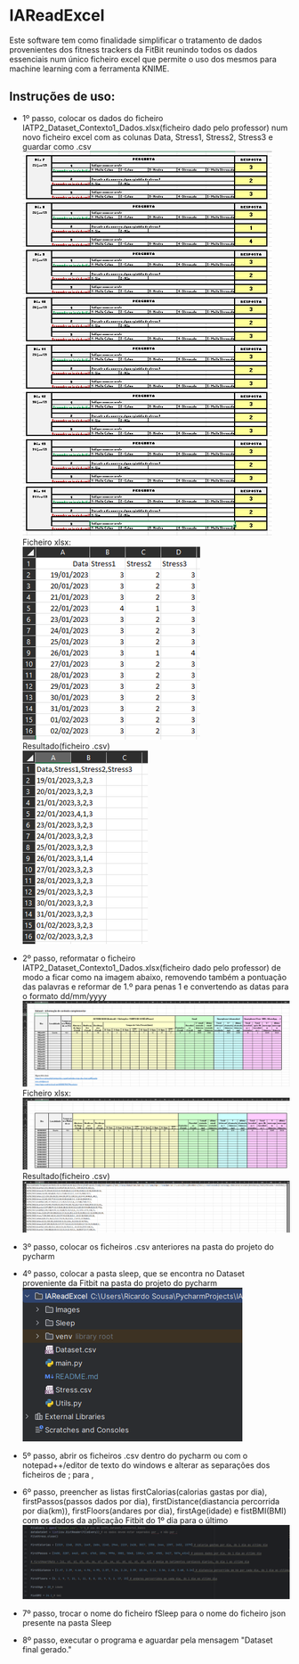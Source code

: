 # IAReadExcel
Este software tem como finalidade simplificar o tratamento de dados provenientes dos fitness trackers da FitBit reunindo todos os dados essenciais num único ficheiro excel que permite o uso dos mesmos para machine learning com a ferramenta KNIME.

## Instruções de uso:
- 1º passo, colocar os dados do ficheiro IATP2_Dataset_Contexto1_Dados.xlsx(ficheiro dado pelo professor) num novo ficheiro excel com as colunas Data, Stress1, Stress2, Stress3 e guardar como .csv<br />
![Screenshot](Images/Stress1.png)<br />
Ficheiro xlsx:<br />
![Screenshot](Images/Stress2.png)<br />
Resultado(ficheiro .csv)<br />
![Screenshot](Images/StressFinal.png)<br />
- 2º passo, reformatar o ficheiro IATP2_Dataset_Contexto1_Dados.xlsx(ficheiro dado pelo professor) de modo a ficar como na imagem abaixo, removendo também a pontuação das palavras e reformar de 1.º para penas 1 e convertendo as datas para o formato dd/mm/yyyy<br />
![Screenshot](Images/Dataset1.png)<br />
Ficheiro xlsx:<br />
![Screenshot](Images/Dataset2.png)<br />
Resultado(ficheiro .csv)<br />
![Screenshot](Images/DatasetFinal.png)<br />
- 3º passo, colocar os ficheiros .csv anteriores na pasta do projeto do pycharm

- 4º passo, colocar a pasta sleep, que se encontra no Dataset proveniente da Fitbit na pasta do projeto do pycharm<br />
![Screenshot](Images/3.png)<br />
- 5º passo, abrir os ficheiros .csv dentro do pycharm ou com o notepad++/editor de texto do windows e alterar as separações dos ficheiros de ; para ,

- 6º passo, preencher as listas firstCalorias(calorias gastas por dia), firstPassos(passos dados por dia), firstDistance(diastancia percorrida por dia(km)), firstFloors(andares por dia), firstAge(idade) e fistBMI(BMI) com os dados da aplicação Fitbit do 1º dia para o último<br />
![Screenshot](Images/5.png)<br />
- 7º passo, trocar o nome do ficheiro fSleep para o nome do ficheiro json presente na pasta Sleep

- 8º passo, executar o programa e aguardar pela mensagem "Dataset final gerado."
